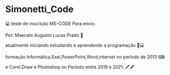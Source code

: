 # Simonetti_Code
💻 teste de inscrição MS-CODE Para envio.

Por: Maecelo Augusto Lucas Prado 👨

atualmente iniciando estudando e aprendendo a programação 📘💻

formação Informática,Exel,PowerPoint,Word,internet no período de 2013 ⌨

e Corel Draw e Photoshop no Periodo entre 2019 e 2021. 🖊🖋
